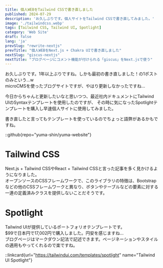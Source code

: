 ```yaml
---
title: 個人WEBをTailwind CSSで書き直しました
published: 2024-07-29
description: 'お久しぶりです。個人サイトをTailwind CSSで書き直してみました。'
image: './tailwindcss.webp'
tags: [Tailwind CSS, Tailwind UI, Spotlight]
category: 'Web Site'
draft: false 
lang: 'ja'
prevSlug: "rewrite-nextjs"
prevTitle: "個人WEBをNext.js + Chakra UIで書き直しました"
nextSlug: "giscus-nextjs"
nextTitle: "ブログページにコメント機能が付けられる「giscus」をNext.jsで使う"
---
```


お久しぶりです。1年以上ぶりですね。しかも最初の書き直しました！の1ポストのみという...w  
microCMSを使ったブログサイトですが、やはり更新しなかったですね...

今日からちゃんと更新したいなと思いつつ、最近社内ドキュメントにTailwind UIのSyntaxテンプレートを使用したのですが、
その時に気になったSpotlightテンプレートを購入し早速個人サイトに使用してみました。

書き直したと言ってもテンプレートを使っているのでちょっと語弊があるかもですね。

::github{repo="yuma-shin/yuma-website"}

# Tailwind CSS

Next.js + Tailwind CSSやReact + Tailwind CSSと言った記事を多く見かけるようになりました。  
オープンソースのCSSフレームワークで、このライブラリの特徴は、Bootstrapなどの他のCSSフレームワークと異なり、ボタンやテーブルなどの要素に対する一連の定義済みクラスを提供しないことだそうです。

# Spotlight

Tailwind UIが提供しているポートフォリオテンプレートです。  
$99で日本円で17,002円で購入しました。円安を感じますね...  
ブログページはマークダウン記法で記述できます。ページネーションやスタイルの適用もやってくれるので楽ですね。

::linkcard{url="https://tailwindui.com/templates/spotlight" name="Tailwind UI Spotlight"}
